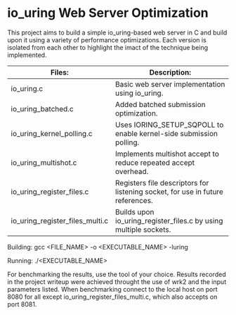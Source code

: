 # io_uring Web Server Optimization
This project aims to build a simple io_uring-based web server in C and build upon
it using a variety of performance optimizations. Each version is isolated from
each other to highlight the imact of the technique being implemented.

Files:                           | Description:
---------------------------------|--------------------------------
io_uring.c                       | Basic web server implementation using io_uring.
io_uring_batched.c               | Added batched submission optimization.
io_uring_kernel_polling.c        | Uses IORING_SETUP_SQPOLL to enable kernel-side submission polling.
io_uring_multishot.c             | Implements multishot accept to reduce repeated accept overhead.
io_uring_register_files.c        | Registers file descriptors for listening socket, for use in future references.
io_uring_register_files_multi.c  | Builds upon io_uring_register_files.c by using multiple sockets.

Building:
gcc <FILE_NAME> -o <EXECUTABLE_NAME> -luring

Running:
./<EXECUTABLE_NAME>

For benchmarking the results, use the tool of your choice. Results recorded in the
project writeup were achieved throught the use of wrk2 and the input parameters
listed. When benchmarking connect to the local host on port 8080 for all except 
io_uring_register_files_multi.c, which also accepts on port 8081.
